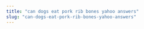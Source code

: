 ```yaml
---
title: "can dogs eat pork rib bones yahoo answers"
slug: "can-dogs-eat-pork-rib-bones-yahoo-answers"
---
```


